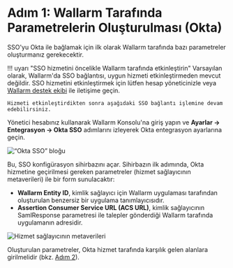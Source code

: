 [img-okta-sso-provider-wl]:     ../../../../images/admin-guides/configuration-guides/sso/okta/okta-sso-provider-wl.png
[img-sp-metadata]:              ../../../../images/admin-guides/configuration-guides/sso/okta/sp-metadata.png

[doc-setup-idp]:                setup-idp.md

# Adım 1: Wallarm Tarafında Parametrelerin Oluşturulması (Okta)

SSO'yu Okta ile bağlamak için ilk olarak Wallarm tarafında bazı parametreler oluşturmanız gerekecektir.

!!! uyarı "SSO hizmetini öncelikle Wallarm tarafında etkinleştirin"
    Varsayılan olarak, Wallarm'da SSO bağlantısı, uygun hizmeti etkinleştirmeden mevcut değildir. SSO hizmetini etkinleştirmek için lütfen hesap yöneticinizle veya [Wallarm destek ekibi](mailto:support@wallarm.com) ile iletişime geçin.

    Hizmeti etkinleştirdikten sonra aşağıdaki SSO bağlantı işlemine devam edebilirsiniz.

Yönetici hesabınız kullanarak Wallarm Konsolu'na giriş yapın ve **Ayarlar → Entegrasyon → Okta SSO** adımlarını izleyerek Okta entegrasyon ayarlarına geçin.

![“Okta SSO” bloğu][img-okta-sso-provider-wl]

Bu, SSO konfigürasyon sihirbazını açar. Sihirbazın ilk adımında, Okta hizmetine geçirilmesi gereken parametreler (hizmet sağlayıcının metaverileri) ile bir form sunulacaktır:
*   **Wallarm Entity ID**, kimlik sağlayıcı için Wallarm uygulaması tarafından oluşturulan benzersiz bir uygulama tanımlayıcısıdır.
*   **Assertion Consumer Service URL (ACS URL)**, kimlik sağlayıcının SamlResponse parametresi ile talepler gönderdiği Wallarm tarafında uygulamanın adresidir.

![Hizmet sağlayıcının metaverileri][img-sp-metadata]

Oluşturulan parametreler, Okta hizmet tarafında karşılık gelen alanlara girilmelidir (bkz. [Adım 2][doc-setup-idp]).
